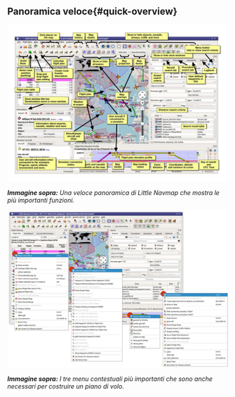 ## Panoramica veloce{#quick-overview}

![ Panoramica Little Navmap](../images/overview.jpg " panoramica Little Navmap")

_**Immagine sopra:** Una veloce panoramica di Little Navmap che mostra le più importanti funzioni._

![ Menu contestuali Little Navmap](../images/contextmenus.jpg " menu contestuali Little Navmap")

_**Immagine sopra:** I tre menu contestuali più importanti che sono anche necessari per costruire un piano di volo._
